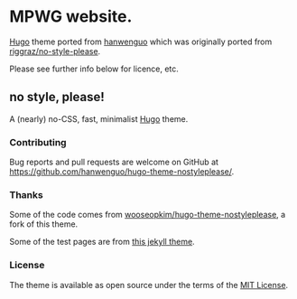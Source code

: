 # MPWG website.

[Hugo](https://gohugo.io/) theme ported from [hanwenguo](https://github.com/hanwenguo/hugo-theme-nostyleplease/) which was originally ported from [riggraz/no-style-please](https://github.com/riggraz/no-style-please/).

Please see further info below for licence, etc.

## no style, please!

A (nearly) no-CSS, fast, minimalist [Hugo](https://gohugo.io/) theme.

### Contributing

Bug reports and pull requests are welcome on GitHub at https://github.com/hanwenguo/hugo-theme-nostyleplease/.

### Thanks

Some of the code comes from [wooseopkim/hugo-theme-nostyleplease](https://github.com/wooseopkim/hugo-theme-nostyleplease), a fork of this theme.

Some of the test pages are from [this jekyll theme](https://github.com/huangyz0918/moving).

### License

The theme is available as open source under the terms of the [MIT License](https://opensource.org/licenses/MIT).
